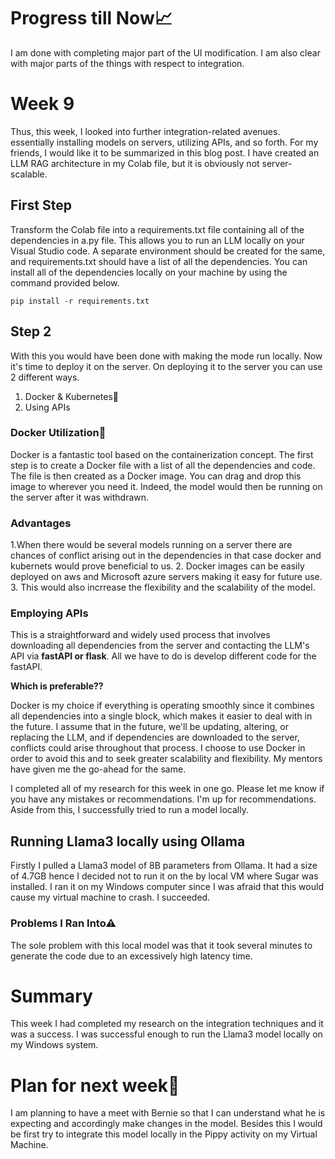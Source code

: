 # Progress till Now📈
I am done with completing major part of the UI modification. I am also clear with major parts of the things with respect to integration. 

# Week 9
Thus, this week, I looked into further integration-related avenues. essentially installing models on servers, utilizing APIs, and so forth. For my friends, I would like it to be summarized in this blog post.
I have created an LLM RAG architecture in my Colab file, but it is obviously not server-scalable. 

## First Step 
Transform the Colab file into a requirements.txt file containing all of the dependencies in a.py file. This allows you to run an LLM locally on your Visual Studio code. A separate environment should be created for the same, and requirements.txt should have a list of all the dependencies. You can install all of the dependencies locally on your machine by using the command provided below.

```pip install -r requirements.txt```

## Step 2 
With this you would have been done with making the mode run locally. Now it's time to deploy it on the server. On deploying it to the server you can use 2 different ways.
1. Docker & Kubernetes🐳 
2. Using APIs

### Docker Utilization🐳 
Docker is a fantastic tool based on the containerization concept. The first step is to create a Docker file with a list of all the dependencies and code. The file is then created as a Docker image. You can drag and drop this image to wherever you need it. Indeed, the model would then be running on the server after it was withdrawn. 

### Advantages
1.When there would be several models running on a server there are chances of conflict arising out in the dependencies in that case docker and kubernets would prove beneficial to us.
2. Docker images can be easily deployed on aws and Microsoft azure servers making it easy for future use.
3. This would also incrrease the flexibility and the scalability of the model.

### Employing APIs
This is a straightforward and widely used process that involves downloading all dependencies from the server and contacting the LLM's API via **fastAPI or flask**. All we have to do is develop different code for the fastAPI.

**Which is preferable??**

Docker is my choice if everything is operating smoothly since it combines all dependencies into a single block, which makes it easier to deal with in the future. I assume that in the future, we'll be updating, altering, or replacing the LLM, and if dependencies are downloaded to the server, conflicts could arise throughout that process. I choose to use Docker in order to avoid this and to seek greater scalability and flexibility. My mentors have given me the go-ahead for the same.

I completed all of my research for this week in one go. Please let me know if you have any mistakes or recommendations. I'm up for recommendations. Aside from this, I successfully tried to run a model locally.

## Running Llama3 locally using Ollama
Firstly I pulled a Llama3 model of 8B parameters from Ollama. It had a size of 4.7GB hence I decided not to run it on the by local VM where Sugar was installed. I ran it on my Windows computer since I was afraid that this would cause my virtual machine to crash. I succeeded.

### Problems I Ran Into⚠
The sole problem with this local model was that it took several minutes to generate the code due to an excessively high latency time.

# Summary
This week I had completed my research on the integration techniques and it was a success. I was successful enough to run the Llama3 model locally on my Windows system.

# Plan for next week📝
I am planning to have a meet with Bernie so that I can understand what he is expecting and accordingly make changes in the model. Besides this I would be first try to integrate this model locally in the Pippy activity on my Virtual Machine.

